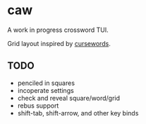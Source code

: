 # caw

A work in progress crossword TUI.

Grid layout inspired by [cursewords](https://github.com/thisisparker/cursewords).

## TODO

- penciled in squares
- incoperate settings
- check and reveal square/word/grid
- rebus support
- shift-tab, shift-arrow, and other key binds

